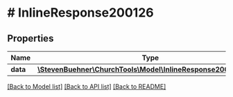 # # InlineResponse200126

## Properties

Name | Type | Description | Notes
------------ | ------------- | ------------- | -------------
**data** | [**\StevenBuehner\ChurchTools\Model\InlineResponse200126Data[]**](InlineResponse200126Data.md) |  | [optional]

[[Back to Model list]](../../README.md#models) [[Back to API list]](../../README.md#endpoints) [[Back to README]](../../README.md)
